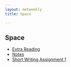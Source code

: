 ```yaml
---
layout: metweekly
title: Space

---
```



## Space
+ [Extra Reading](Reading)
+ [Notes](handout.pdf)
+ [Short Writing Assignment 1](SW1)